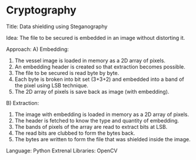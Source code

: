 # Cryptography
Title: Data shielding using Steganography

Idea: The file to be secured is embedded in an image without distorting it.

Approach:
A) Embedding:
1) The vessel image is loaded in memory as a 2D array of pixels.
2) An embedding header is created so that extraction becomes possible.
3) The file to be secured is read byte by byte.
4) Each byte is broken into bit set (3+3+2) and embedded into a band of the pixel using LSB technique.
6) The 2D array of pixels is save back as image (with embedding). 

B) Extraction:
1) The image with embedding is loaded in memory as a 2D array of pixels.
2) The header is fetched to know the type and quantity of embedding.
3) The bands of pixels of the array are read to extract bits at LSB.
4) The read bits are clubbed to form the bytes back.
6) The bytes are written to form the file that was shielded inside the image.

Language: Python
Extrenal Libraries: OpenCV
